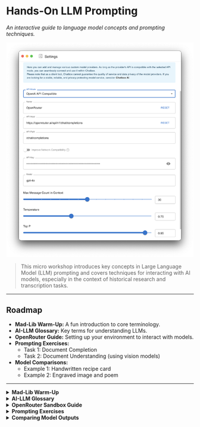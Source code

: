 
# Hands-On LLM Prompting

_An interactive guide to language model concepts and prompting techniques._

![OpenRouter Logo](images/openrouter.png)

> This micro workshop introduces key concepts in Large Language Model (LLM) prompting and covers techniques for interacting with AI models, especially in the context of historical research and transcription tasks.

---

## Roadmap

- **Mad-Lib Warm-Up:** A fun introduction to core terminology.
- **AI-LLM Glossary:** Key terms for understanding LLMs.
- **OpenRouter Guide:** Setting up your environment to interact with models.
- **Prompting Exercises:**
  - Task 1: Document Completion
  - Task 2: Document Understanding (using vision models)
- **Model Comparisons:**
  - Example 1: Handwritten recipe card
  - Example 2: Engraved image and poem

---

<details>
<summary><strong>Mad-Lib Warm-Up</strong></summary>

**Term Bank:** `API`, `Batch Prompting`, `Model`, `Prompt`, `Role Assignment`, `System Message`, `Temperature`, `Top-p`, `Tokens`, `Training Data`

> **Anatomy of a Prompt:**

```text
A(n) [____] begins with a [____] that tells the [____] which role to play.
By lowering [____] or [____], you shrink the modelâs creative range.
Behind the scenes, the request travels through an [____] to the chosen [____].
After slicing language from your prompt into [____], the AI consults its [____] to predict the next steps in the sequence based on [____].
Even so, gym class heroes like to speed things up with [____].
```

</details>

<details>
<summary><strong>AI-LLM Glossary</strong></summary>

### Key Concepts

- **Generative AI:** Content-producing AI trained on large corpora.
- **LLM (Large Language Model):** Transformer-based model trained on massive text datasets.
- **Vision Language Model (VLM):** AI combining image and text understanding.
- **Token:** The basic unit of text input/output for models.
- **Embedding:** A vectorized representation of text meaning.

### Prompting Methods

- **Prompt:** Instruction or query given to a model.
- **Role Assignment:** Directs the model to take on a persona or function.
- **System Message:** Sets behavior before conversation starts.
- **Temperature / Top-p:** Tweaks to randomness and diversity.

### Advanced Techniques

- **Prompt Engineering:** Crafting precise prompts for desired output.
- **Fine-Tuning:** Training a model further on task-specific data.
- **Batch Prompting:** Running multiple prompts for comparison.

</details>

<details>
<summary><strong>OpenRouter Sandbox Guide</strong></summary>

1. Go to: [Chatbox Web Portal](https://web.chatboxai.app/)
2. Settings â Model Provider â Add Custom Provider
3. Fill in:
   - **Name**: `OpenRouter`
   - **API Host**: `https://openrouter.ai/api/v1/chat/completions`
   - **Model**: Choose from:
     - `openai/gpt-4o`
     - `anthropic/claude-3-sonnet`
     - `google/gemini-pro-vision`
     - `mistralai/pixtral-large-2411`

</details>

<details>
<summary><strong>Prompting Exercises</strong></summary>

### Task 1: Document Completion

```prompt
Complete the incomplete paragraph in the following excerpt from a primary source:
[insert-excerpt]
```

- Test different temperatures (e.g., 0.2 vs 0.8) and compare results.

### Task 2: Document Understanding

```system
You are an advanced OCR processing tool for parsing and transcribing historical materials.
```

```prompt
Transcribe the attached image of the document with alt-text for mixed media, filling Dublin Core fields where present.
```

</details>

<details>
<summary><strong>Comparing Model Outputs</strong></summary>

### Example 1: Handwritten Recipe Card

[View Recipe Comparison](recipe.html)  
![Recipe Card](images/recipe.jpg)

### Example 2: 18th-Century Satirical Engraving

[View Magician Comparison](magician.html)  
![Magician Engraving](images/magician.jpg)

### Reflection Questions

- Which model handles historical texts better?
- Are alt-text descriptions accurate?
- How reliable is metadata extraction?
- How is ambiguity handled?

</details>
